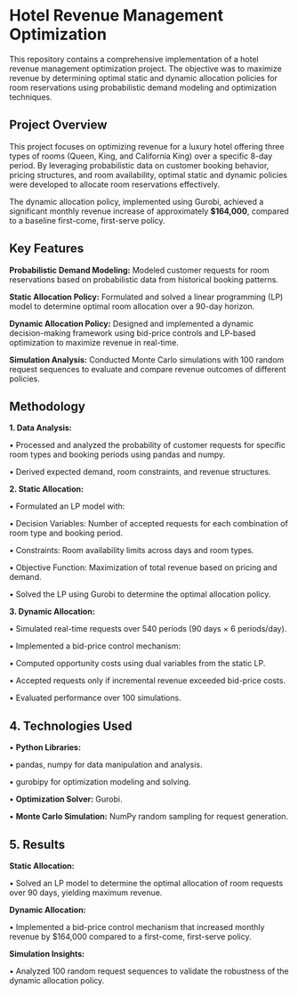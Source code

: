 # Hotel Revenue Management Optimization

This repository contains a comprehensive implementation of a hotel revenue management optimization project. The objective was to maximize revenue by determining optimal static and dynamic allocation policies for room reservations using probabilistic demand modeling and optimization techniques.

## Project Overview
This project focuses on optimizing revenue for a luxury hotel offering three types of rooms (Queen, King, and California King) over a specific 8-day period. By leveraging probabilistic data on customer booking behavior, pricing structures, and room availability, optimal static and dynamic policies were developed to allocate room reservations effectively.

The dynamic allocation policy, implemented using Gurobi, achieved a significant monthly revenue increase of approximately **$164,000**, compared to a baseline first-come, first-serve policy.

## Key Features
**Probabilistic Demand Modeling:** Modeled customer requests for room reservations based on probabilistic data from historical booking patterns.

**Static Allocation Policy:** Formulated and solved a linear programming (LP) model to determine optimal room allocation over a 90-day horizon.

**Dynamic Allocation Policy:** Designed and implemented a dynamic decision-making framework using bid-price controls and LP-based optimization to maximize revenue in real-time.

**Simulation Analysis:** Conducted Monte Carlo simulations with 100 random request sequences to evaluate and compare revenue outcomes of different policies.

## Methodology
**1. Data Analysis:**

• Processed and analyzed the probability of customer requests for specific room types and booking periods using pandas and numpy.

• Derived expected demand, room constraints, and revenue structures.

**2. Static Allocation:**

• Formulated an LP model with:

  • Decision Variables: Number of accepted requests for each combination of room type and booking period.

  • Constraints: Room availability limits across days and room types.

  • Objective Function: Maximization of total revenue based on pricing and demand.

• Solved the LP using Gurobi to determine the optimal allocation policy.

**3. Dynamic Allocation:**

• Simulated real-time requests over 540 periods (90 days × 6 periods/day).

• Implemented a bid-price control mechanism:

  • Computed opportunity costs using dual variables from the static LP.
  
  • Accepted requests only if incremental revenue exceeded bid-price costs.
  
• Evaluated performance over 100 simulations.

## 4. Technologies Used

• **Python Libraries:**

  • pandas, numpy for data manipulation and analysis.

  • gurobipy for optimization modeling and solving.

• **Optimization Solver:** Gurobi.

• **Monte Carlo Simulation:** NumPy random sampling for request generation.

## 5. Results

**Static Allocation:**

• Solved an LP model to determine the optimal allocation of room requests over 90 days, yielding maximum revenue.

**Dynamic Allocation:**

• Implemented a bid-price control mechanism that increased monthly revenue by $164,000 compared to a first-come, first-serve policy.

**Simulation Insights:**

• Analyzed 100 random request sequences to validate the robustness of the dynamic allocation policy.
